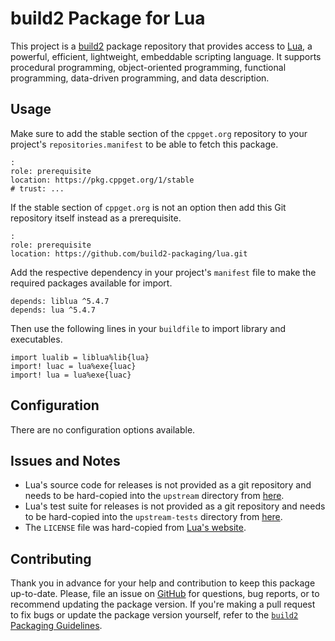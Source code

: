 # build2 Package for Lua

This project is a [build2](https://build2.org) package repository that provides access to [Lua](https://lua.org/home.html), a powerful, efficient, lightweight, embeddable scripting language.
It supports procedural programming, object-oriented programming, functional programming, data-driven programming, and data description.

## Usage
Make sure to add the stable section of the `cppget.org` repository to your project's `repositories.manifest` to be able to fetch this package.

    :
    role: prerequisite
    location: https://pkg.cppget.org/1/stable
    # trust: ...

If the stable section of `cppget.org` is not an option then add this Git repository itself instead as a prerequisite.

    :
    role: prerequisite
    location: https://github.com/build2-packaging/lua.git

Add the respective dependency in your project's `manifest` file to make the required packages available for import.

    depends: liblua ^5.4.7
    depends: lua ^5.4.7

Then use the following lines in your `buildfile` to import library and executables.

    import lualib = liblua%lib{lua}
    import! luac = lua%exe{luac}
    import! lua = lua%exe{luac}

## Configuration
There are no configuration options available.

## Issues and Notes
- Lua's source code for releases is not provided as a git repository and needs to be hard-copied into the `upstream` directory from [here](https://lua.org/download.html).
- Lua's test suite for releases is not provided as a git repository and needs to be hard-copied into the `upstream-tests` directory from [here](https://www.lua.org/tests/).
- The `LICENSE` file was hard-copied from [Lua's website](https://lua.org/license.html).

## Contributing
Thank you in advance for your help and contribution to keep this package up-to-date.
Please, file an issue on [GitHub](https://github.com/build2-packaging/lua/issues) for questions, bug reports, or to recommend updating the package version.
If you're making a pull request to fix bugs or update the package version yourself, refer to the [`build2` Packaging Guidelines](https://build2.org/build2-toolchain/doc/build2-toolchain-packaging.xhtml#core-version-management).
